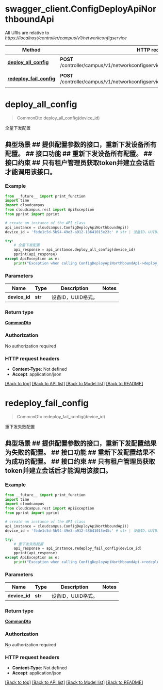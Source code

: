 # swagger_client.ConfigDeployApiNorthboundApi

All URIs are relative to *https://localhost/controller/campus/v1/networkconfigservice*

Method | HTTP request | Description
------------- | ------------- | -------------
[**deploy_all_config**](ConfigDeployApiNorthboundApi.md#deploy_all_config) | **POST** /controller/campus/v1/networkconfigservice/deploy/devices/{deviceId}/alldeploy | 全量下发配置
[**redeploy_fail_config**](ConfigDeployApiNorthboundApi.md#redeploy_fail_config) | **POST** /controller/campus/v1/networkconfigservice/deploy/devices/{deviceId}/redeploy | 重下发失败配置


# **deploy_all_config**
> CommonDto deploy_all_config(device_id)

全量下发配置

## 典型场景 ##    提供配置参数的接口，重新下发设备所有配置。 ## 接口功能 ##    重新下发设备所有配置。 ## 接口约束 ##    只有租户管理员获取token并建立会话后才能调用该接口。 

### Example 
```python
from __future__ import print_function
import time
import cloudcampus
from cloudcampus.rest import ApiException
from pprint import pprint

# create an instance of the API class
api_instance = cloudcampus.ConfigDeployApiNorthboundApi()
device_id = 'fbde1c5d-5b94-49e3-a912-18641015e23c' # str | 设备ID，UUID格式。

try: 
    # 全量下发配置
    api_response = api_instance.deploy_all_config(device_id)
    pprint(api_response)
except ApiException as e:
    print("Exception when calling ConfigDeployApiNorthboundApi->deploy_all_config: %s\n" % e)
```

### Parameters

Name | Type | Description  | Notes
------------- | ------------- | ------------- | -------------
 **device_id** | **str**| 设备ID，UUID格式。 | 

### Return type

[**CommonDto**](CommonDto.md)

### Authorization

No authorization required

### HTTP request headers

 - **Content-Type**: Not defined
 - **Accept**: application/json

[[Back to top]](#) [[Back to API list]](../README.md#documentation-for-api-endpoints) [[Back to Model list]](../README.md#documentation-for-models) [[Back to README]](../README.md)

# **redeploy_fail_config**
> CommonDto redeploy_fail_config(device_id)

重下发失败配置

## 典型场景 ##    提供配置参数的接口，重新下发配置结果为失败的配置。 ## 接口功能 ##    重新下发配置结果不为成功的配置。 ## 接口约束 ##    只有租户管理员获取token并建立会话后才能调用该接口。 

### Example 
```python
from __future__ import print_function
import time
import cloudcampus
from cloudcampus.rest import ApiException
from pprint import pprint

# create an instance of the API class
api_instance = cloudcampus.ConfigDeployApiNorthboundApi()
device_id = 'fbde1c5d-5b94-49e3-a912-48641015e45c' # str | 设备ID，UUID格式。

try: 
    # 重下发失败配置
    api_response = api_instance.redeploy_fail_config(device_id)
    pprint(api_response)
except ApiException as e:
    print("Exception when calling ConfigDeployApiNorthboundApi->redeploy_fail_config: %s\n" % e)
```

### Parameters

Name | Type | Description  | Notes
------------- | ------------- | ------------- | -------------
 **device_id** | **str**| 设备ID，UUID格式。 | 

### Return type

[**CommonDto**](CommonDto.md)

### Authorization

No authorization required

### HTTP request headers

 - **Content-Type**: Not defined
 - **Accept**: application/json

[[Back to top]](#) [[Back to API list]](../README.md#documentation-for-api-endpoints) [[Back to Model list]](../README.md#documentation-for-models) [[Back to README]](../README.md)

